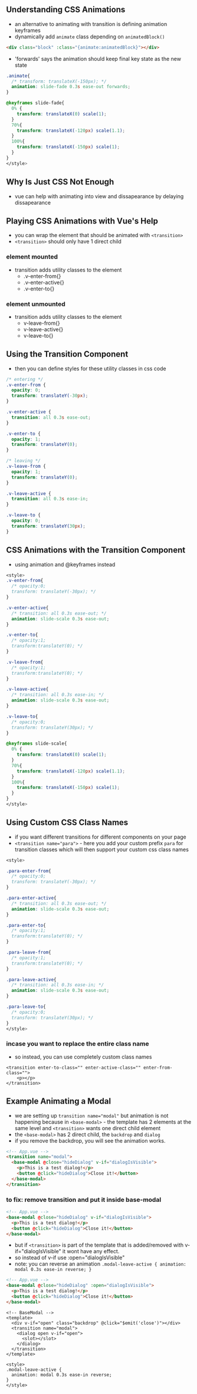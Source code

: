 ## Understanding CSS Animations

- an alternative to animating with transition is defining animation keyframes
- dynamically add `animate` class depending on `animatedBlock()`

```html
<div class="block" :class="{animate:animatedBlock}"></div>
```

- 'forwards' says the animation should keep final key state as the new state

```css
.animate{
  /* transform: translateX(-150px); */
  animation: slide-fade 0.3s ease-out forwards;
}

@keyframes slide-fade{
  0% {
    transform: translateX(0) scale(1);
  }
  70%{
    transform: translateX(-120px) scale(1.1);
  }
  100%{
    transform: translateX(-150px) scale(1);
  }
}
</style>
```

## Why Is Just CSS Not Enough

- vue can help with animating into view and dissapearance by delaying dissapearance

## Playing CSS Animations with Vue's Help

- you can wrap the element that should be animated with `<transition>`
- `<transition>` should only have 1 direct child

### element mounted

- transition adds utility classes to the element
  - .v-enter-from{}
  - .v-enter-active{}
  - .v-enter-to{}

### element unmounted

- transition adds utility classes to the element
  - v-leave-from{}
  - v-leave-active{}
  - v-leave-to{}

## Using the Transition Component

- then you can define styles for these utility classes in css code

```css
/* entering */
.v-enter-from {
  opacity: 0;
  transform: translateY(-30px);
}

.v-enter-active {
  transition: all 0.3s ease-out;
}

.v-enter-to {
  opacity: 1;
  transform: translateY(0);
}

/* leaving */
.v-leave-from {
  opacity: 1;
  transform: translateY(0);
}

.v-leave-active {
  transition: all 0.3s ease-in;
}

.v-leave-to {
  opacity: 0;
  transform: translateY(30px);
}
```

## CSS Animations with the Transition Component

- using animation and @keyframes instead

```css
<style>
.v-enter-from{
  /* opacity:0;
  transform: translateY(-30px); */
}

.v-enter-active{
  /* transition: all 0.3s ease-out; */
  animation: slide-scale 0.3s ease-out;
}

.v-enter-to{
  /* opacity:1;
  transform:translateY(0); */
}

.v-leave-from{
  /* opacity:1;
  transform:translateY(0); */
}

.v-leave-active{
  /* transition: all 0.3s ease-in; */
  animation: slide-scale 0.3s ease-out;
}

.v-leave-to{
  /* opacity:0;
  transform: translateY(30px); */
}

@keyframes slide-scale{
  0% {
    transform: translateX(0) scale(1);
  }
  70%{
    transform: translateX(-120px) scale(1.1);
  }
  100%{
    transform: translateX(-150px) scale(1);
  }
}
</style>
```

## Using Custom CSS Class Names

- if you want different transitions for different components on your page
- `<transition name="para">` - here you add your custom prefix `para` for transition classes which will then support your custom css class names

```css
<style>

.para-enter-from{
  /* opacity:0;
  transform: translateY(-30px); */
}

.para-enter-active{
  /* transition: all 0.3s ease-out; */
  animation: slide-scale 0.3s ease-out;
}

.para-enter-to{
  /* opacity:1;
  transform:translateY(0); */
}

.para-leave-from{
  /* opacity:1;
  transform:translateY(0); */
}

.para-leave-active{
  /* transition: all 0.3s ease-in; */
  animation: slide-scale 0.3s ease-out;
}

.para-leave-to{
  /* opacity:0;
  transform: translateY(30px); */
}
</style>
```

### incase you want to replace the entire class name

- so instead, you can use completely custom class names

```vue
<transition enter-to-class="" enter-active-class="" enter-from-class="">
    <p></p>
</transition>
```

## Example Animating a Modal

- we are setting up `transition name="modal"` but animation is not happening because in `<base-modal>` - the template has 2 elements at the same level and `<transition>` wants one direct child element
- the `<base-modal>` has 2 direct child, the `backdrop` and `dialog`
- if you remove the backdrop, you will see the animation works.

```html
<!-- App.vue -->
<transition name="modal">
  <base-modal @close="hideDialog" v-if="dialogIsVisible">
    <p>This is a test dialog!</p>
    <button @click="hideDialog">Close it!</button>
  </base-modal>
</transition>
```

### to fix: remove transition and put it inside base-modal

```html
<!-- App.vue -->
<base-modal @close="hideDialog" v-if="dialogIsVisible">
  <p>This is a test dialog!</p>
  <button @click="hideDialog">Close it!</button>
</base-modal>
```

- but if `<transition>` is part of the template that is added/removed with v-if="dialogIsVisible" it wont have any effect.
- so instead of v-if use :open="dialogIsVisible"
- note: you can reverse an animation `.modal-leave-active { animation: modal 0.3s ease-in reverse; }`

```html
<!-- App.vue -->
<base-modal @close="hideDialog" :open="dialogIsVisible">
  <p>This is a test dialog!</p>
  <button @click="hideDialog">Close it!</button>
</base-modal>
```

```vue
<!-- BaseModal -->
<template>
  <div v-if="open" class="backdrop" @click="$emit('close')"></div>
  <transition name="modal">
    <dialog open v-if="open">
      <slot></slot>
    </dialog>
  </transition>
</template>

<style>
.modal-leave-active {
  animation: modal 0.3s ease-in reverse;
}
</style>
```
